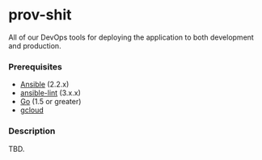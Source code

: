# prov-shit

All of our DevOps tools for deploying the application to both development and production.

### Prerequisites

- [Ansible](http://docs.ansible.com/ansible/intro_installation.html#installation) (2.2.x)
- [ansible-lint](https://github.com/willthames/ansible-lint#setup) (3.x.x)
- [Go](https://golang.org/doc/install) (1.5 or greater)
- [gcloud](https://cloud.google.com/sdk/gcloud)

### Description

TBD.
